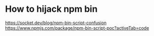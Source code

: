 # How to hijack npm bin

https://socket.dev/blog/npm-bin-script-confusion
https://www.npmjs.com/package/npm-bin-script-poc?activeTab=code

